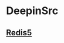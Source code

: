# DeepinSrc
## [Redis5](https://github.com/apa7/DeepinSrc/blob/master/redis/Redis5%E6%BA%90%E7%A0%81%E5%88%86%E6%9E%90.md)
